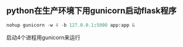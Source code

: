 ## python在生产环境下用gunicorn启动flask程序
```python
nohup gunicorn -w 4 -b 127.0.0.1:5000 app:app &
```
启动4个进程用gunicorn来运行